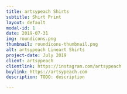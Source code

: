 ```yaml
---
title: artsypeach Shirts
subtitle: Shirt Print
layout: default
modal-id: 1
date: 2019-07-31
img: roundicons.png
thumbnail: roundicons-thumbnail.png
alt: artsypeach Lineart Shirts
project-date: July 2019
client: artsypeach
clientlink: https://instagram.com/artsypeach
buylink: https://artsypeach.com
description: TODO: description

---
```

